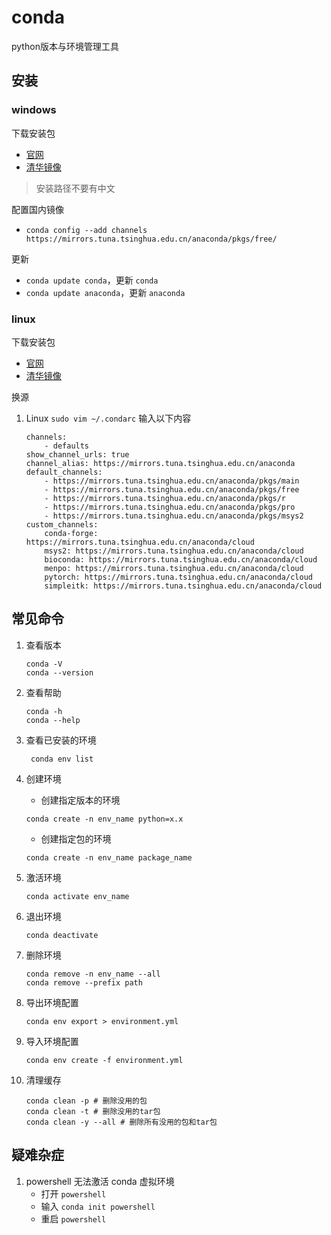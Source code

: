 # conda

python版本与环境管理工具

## 安装

### windows

下载安装包

- [官网](https://www.anaconda.com/products/distribution)
- [清华镜像](https://mirrors.tuna.tsinghua.edu.cn/anaconda/archive/)

> 安装路径不要有中文

配置国内镜像

- `conda config --add channels https://mirrors.tuna.tsinghua.edu.cn/anaconda/pkgs/free/`

更新

- `conda update conda`，更新 `conda`
- `conda update anaconda`，更新 `anaconda`

### linux

下载安装包

- [官网](https://www.anaconda.com/products/distribution)
- [清华镜像](https://mirrors.tuna.tsinghua.edu.cn/anaconda/archive/)

换源

1. Linux `sudo vim ~/.condarc`
   输入以下内容

   ```shell
   channels:
       - defaults
   show_channel_urls: true
   channel_alias: https://mirrors.tuna.tsinghua.edu.cn/anaconda
   default_channels:
       - https://mirrors.tuna.tsinghua.edu.cn/anaconda/pkgs/main
       - https://mirrors.tuna.tsinghua.edu.cn/anaconda/pkgs/free
       - https://mirrors.tuna.tsinghua.edu.cn/anaconda/pkgs/r
       - https://mirrors.tuna.tsinghua.edu.cn/anaconda/pkgs/pro
       - https://mirrors.tuna.tsinghua.edu.cn/anaconda/pkgs/msys2
   custom_channels:
       conda-forge: https://mirrors.tuna.tsinghua.edu.cn/anaconda/cloud
       msys2: https://mirrors.tuna.tsinghua.edu.cn/anaconda/cloud
       bioconda: https://mirrors.tuna.tsinghua.edu.cn/anaconda/cloud
       menpo: https://mirrors.tuna.tsinghua.edu.cn/anaconda/cloud
       pytorch: https://mirrors.tuna.tsinghua.edu.cn/anaconda/cloud
       simpleitk: https://mirrors.tuna.tsinghua.edu.cn/anaconda/cloud
   ```

## 常见命令

1. 查看版本

   ```shell
   conda -V
   conda --version
   ```

2. 查看帮助

   ```shell
   conda -h
   conda --help
   ```

3. 查看已安装的环境

   ```shell
    conda env list
   ```

4. 创建环境
   - 创建指定版本的环境

   ```shell
   conda create -n env_name python=x.x
   ```

   - 创建指定包的环境

   ```shell
   conda create -n env_name package_name
   ```

5. 激活环境

   ```shell
   conda activate env_name
   ```

6. 退出环境

   ```shell
   conda deactivate
   ```

7. 删除环境

   ```shell
   conda remove -n env_name --all 
   conda remove --prefix path
   ```

8. 导出环境配置

   ```shell
   conda env export > environment.yml
   ```

9. 导入环境配置

   ```shell
   conda env create -f environment.yml
   ```

10. 清理缓存

      ```shell
      conda clean -p # 删除没用的包
      conda clean -t # 删除没用的tar包
      conda clean -y --all # 删除所有没用的包和tar包
      ```

## 疑难杂症

1. powershell 无法激活 conda 虚拟环境
   - 打开 `powershell`
   - 输入 `conda init powershell`
   - 重启 `powershell`
